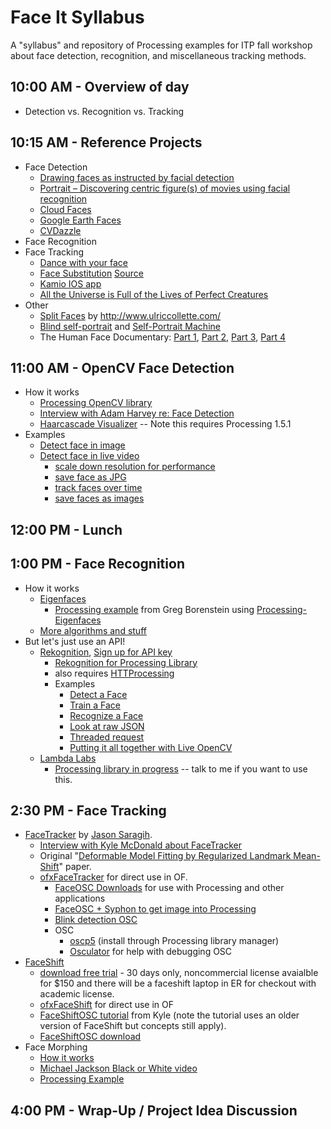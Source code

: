 Face It Syllabus
================

A "syllabus" and repository of Processing examples for ITP fall workshop about face detection, recognition, and miscellaneous tracking methods.

## 10:00 AM - Overview of day
* Detection vs. Recognition vs. Tracking

## 10:15 AM - Reference Projects

* Face Detection
    * [Drawing faces as instructed by facial detection](http://plummerfernandez.tumblr.com/post/54596732227/drawing-faces-as-instructed-by-facial-recognition)
    * [Portrait – Discovering centric figure(s) of movies using facial recognition](http://ssbkyh.com/works/portrait/)
    * [Cloud Faces](http://ssbkyh.com/works/cloud_face/)
    * [Google Earth Faces](http://www.onformative.com/lab/googlefaces/)
    * [CVDazzle](http://cvdazzle.com/)
* Face Recognition 
* Face Tracking
    * [Dance with your face](http://www.youtube.com/watch?v=dplBh_rxoUc)
    * [Face Substitution](https://vimeo.com/29279198) [Source](https://github.com/arturoc/FaceSubstitution)
    * [Kamio IOS app](https://itunes.apple.com/us/app/kamio/id668849062?mt=8)
    * [All the Universe is Full of the Lives of Perfect Creatures](https://vimeo.com/35262930)
* Other
    * [Split Faces](http://www.mymodernmet.com/profiles/blogs/split-family-faces) by http://www.ulriccollette.com/
    * [Blind self-portrait](https://vimeo.com/40279845) and [Self-Portrait Machine](http://we-make-money-not-art.com/archives/2009/07/selfportrait-machine.php#.UkQ27WTXhTs)
    * The Human Face Documentary: [Part 1](http://www.youtube.com/watch?v=8HlqbSDqmE4), [Part 2](http://www.youtube.com/watch?v=dEocYZmuxbs), [Part 3](http://www.youtube.com/watch?v=HJpqoAkWgXI), [Part 4](http://www.youtube.com/watch?v=IDAsQQE0Il4)

## 11:00 AM - OpenCV Face Detection
* How it works
    * [Processing OpenCV library](https://github.com/atduskgreg/OpenCVPro)
    * [Interview with Adam Harvey re: Face Detection](http://makematics.com/research/viola-jones/)
    * [Haarcascade Visualizer](https://github.com/adamhrv/HaarcascadeVisualizer) -- Note this requires Processing 1.5.1
* Examples
    * [Detect face in image](https://github.com/shiffman/Faces/tree/master/OpenCV/SimpleFaceDetect)
    * [Detect face in live video](https://github.com/shiffman/Faces/tree/master/OpenCV/LiveFaceDetect)
        * [scale down resolution for performance](https://github.com/shiffman/Faces/tree/master/OpenCV/LiveFaceDetect_scaled)
        * [save face as JPG](https://github.com/shiffman/Faces/tree/master/OpenCV/LiveFaceDetect_saveimages)
        * [track faces over time](https://github.com/shiffman/Faces/tree/master/OpenCV/FaceDetectMemory)
        * [save faces as images](https://github.com/shiffman/Faces/tree/master/OpenCV/SaveFaces)

## 12:00 PM - Lunch

## 1:00 PM - Face Recognition
* How it works
    * [Eigenfaces](http://jeremykun.wordpress.com/2011/07/27/eigenfaces/)
        * [Processing example](https://github.com/atduskgreg/Processing-Eigenfaces) from Greg Borenstein using [Processing-Eigenfaces](https://github.com/atduskgreg/Processing-Eigenfaces)
    * [More algorithms and stuff](http://www.face-rec.org/)
* But let's just use an API!
    * [Rekognition](http://rekognition.com/), [Sign up for API key](http://rekognition.com/register/)
        * [Rekognition for Processing Library](https://github.com/shiffman/RekognitionProcessing/releases/tag/0.1)
        * also requires [HTTProcessing](https://www.dropbox.com/s/fqzddqqfhzt7580/HTTProcessing.zip)
        * Examples
          * [Detect a Face](https://github.com/shiffman/Faces/tree/master/FaceRekognition/FaceDetectExample)
          * [Train a Face](https://github.com/shiffman/Faces/tree/master/FaceRekognition/FaceTrainExample)
          * [Recognize a Face](https://github.com/shiffman/Faces/tree/master/FaceRekognition/FaceRecognizeExample)
          * [Look at raw JSON](https://github.com/shiffman/Faces/tree/master/FaceRekognition/RawJSONExample)
          * [Threaded request](https://github.com/shiffman/Faces/tree/master/FaceRekognition/FaceRecognizeExampleThread)
          * [Putting it all together with Live OpenCV](https://github.com/shiffman/Faces/tree/master/FaceRekognition/Greeter)
    * [Lambda Labs](http://www.lambdal.com/)
        * [Processing library in progress](https://github.com/shiffman/LambdaProcessing) -- talk to me if you want to use this.

## 2:30 PM - Face Tracking
* [FaceTracker](https://github.com/kylemcdonald/FaceTracker) by [Jason Saragih](http://jsaragih.org/).
   * [Interview with Kyle McDonald about FaceTracker](http://makematics.com/research/facetracker/)
   * Original "[Deformable Model Fitting by Regularized Landmark Mean-Shift](http://link.springer.com/article/10.1007%2Fs11263-010-0380-4)" paper.
   * [ofxFaceTracker](https://github.com/kylemcdonald/ofxFaceTracker) for direct use in OF.
      * [FaceOSC Downloads](https://github.com/kylemcdonald/ofxFaceTracker/downloads) for use with Processing and other applications
      * [FaceOSC + Syphon to get image into Processing](https://github.com/downloads/kylemcdonald/ofxFaceTracker/FaceOSC-osx+Syphon.zip)
      * [Blink detection OSC](https://github.com/downloads/kylemcdonald/ofxFaceTracker/BlinkExample-osx.zip)
      * OSC
         * [oscp5](http://www.sojamo.de/libraries/oscP5/) (install through Processing library manager)
         * [Osculator](http://www.osculator.net/) for help with debugging OSC
* [FaceShift](http://faceshift.com/)
   * [download free trial](http://www.faceshift.com/get-trial/) - 30 days only, noncommercial license avaialble for $150 and there will be a faceshift laptop in ER for checkout with academic license.
   * [ofxFaceShift](https://github.com/kylemcdonald/ofxFaceShift) for direct use in OF
   * [FaceShiftOSC tutorial](https://vimeo.com/46916078) from Kyle (note the tutorial uses an older version of FaceShift but concepts still apply).
   * [FaceShiftOSC download](https://github.com/kylemcdonald/ofxFaceShift/downloads)
* Face Morphing
   * [How it works](https://ccrma.stanford.edu/~jacobliu/368Report/)
   * [Michael Jackson Black or White video](http://www.youtube.com/watch?feature=player_detailpage&v=bBAiZcNWecw#t=330s)
   * [Processing Example](https://github.com/shiffman/Faces/tree/master/FaceMorph)

## 4:00 PM - Wrap-Up / Project Idea Discussion

